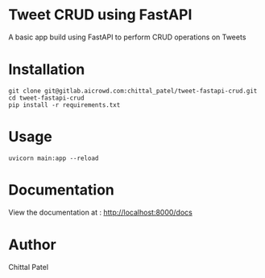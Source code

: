 # Tweet CRUD using FastAPI
A basic app build using FastAPI to perform CRUD operations on Tweets

# Installation

```
git clone git@gitlab.aicrowd.com:chittal_patel/tweet-fastapi-crud.git
cd tweet-fastapi-crud
pip install -r requirements.txt
```

# Usage
```
uvicorn main:app --reload
```

# Documentation
View the documentation at : [http://localhost:8000/docs](http://localhost:8000/docs)

# Author
Chittal Patel
